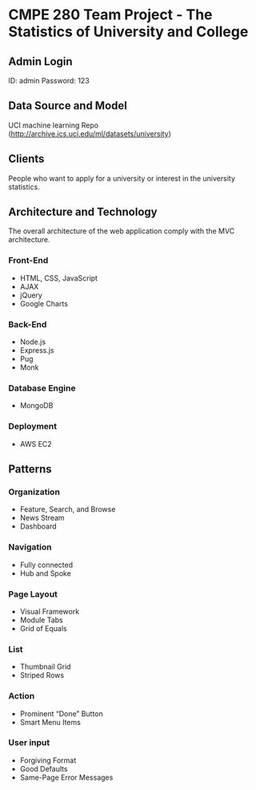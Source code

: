 # CMPE 280 Team Project - The Statistics of University and College

## Admin Login
ID: admin
Password: 123

## Data Source and Model
UCI machine learning Repo (http://archive.ics.uci.edu/ml/datasets/university)

## Clients
People who want to apply for a university or interest in the university statistics.

## Architecture and Technology
The overall architecture of the web application comply with the MVC architecture.

### Front-End
- HTML, CSS, JavaScript
- AJAX
- jQuery
- Google Charts

### Back-End
- Node.js
- Express.js
- Pug
- Monk

### Database Engine
- MongoDB

### Deployment
- AWS EC2

## Patterns
### Organization
- Feature, Search, and Browse
- News Stream
- Dashboard

### Navigation
- Fully connected
- Hub and Spoke

### Page Layout
- Visual Framework
- Module Tabs
- Grid of Equals

### List
- Thumbnail Grid
- Striped Rows

### Action
- Prominent “Done” Button
- Smart Menu Items

### User input
- Forgiving Format
- Good Defaults
- Same-Page Error Messages

